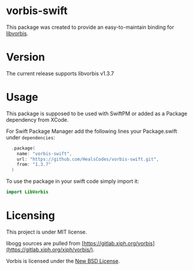 # vorbis-swift
This package was created to provide an easy-to-maintain binding for [libvorbis](https://www.xiph.org/vorbis/doc/libogg/index.html).

# Version
The current release supports libvorbis v1.3.7

# Usage
This package is supposed to be used with SwiftPM or added as a Package dependency from XCode.

For Swift Package Manager add the following lines your Package.swift under `dependencies`:

```swift
  .package(
    name: "vorbis-swift",
    url: "https://github.com/HealsCodes/vorbis-swift.git",
    from: "1.3.7"
  )
```

To use the package in your swift code simply import it:

```swift
import LibVorbis
```

# Licensing
This project is under MIT license. 

libogg sources are pulled from [https://gitlab.xiph.org/vorbis](https://gitlab.xiph.org/xiph/vorbis/). 

Vorbis is licensed under the [New BSD License](https://wiki.xiph.org/XiphWiki:Copyrights). 
